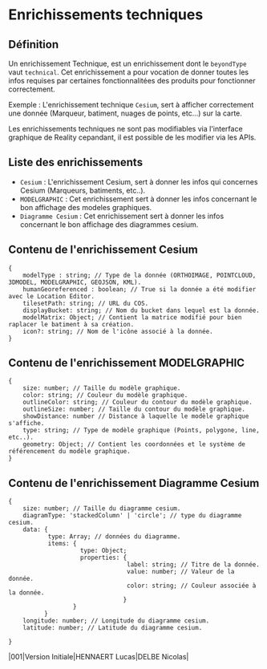 # Enrichissements techniques #

## Définition ##

Un enrichissement Technique, est un enrichissement dont le `beyondType` vaut `technical`. Cet enrichissement a pour vocation
de donner toutes les infos requises par certaines fonctionnalitées des produits pour fonctionner correctement.

Exemple : L'enrichissement technique `Cesium`, sert à afficher correctement une donnée (Marqueur, batiment, nuages de points, etc...) sur la carte.

Les enrichissements techniques ne sont pas modifiables via l'interface graphique de Reality cepandant, il est possible de les modifier via les APIs.

## Liste des enrichissements ##

 - `Cesium` : L'enrichissement Cesium, sert à donner les infos qui concernes Cesium (Marqueurs, batiments, etc..).
 - `MODELGRAPHIC` : Cet enrichissement sert à donner les infos concernant le bon affichage des modeles graphiques.
 - `Diagramme Cesium` : Cet enrichissement sert à donner les infos concernant le bon affichage des diagrammes cesium.
 
 ## Contenu de l'enrichissement Cesium ## 
 
    {
        modelType : string; // Type de la donnée (ORTHOIMAGE, POINTCLOUD, 3DMODEL, MODELGRAPHIC, GEOJSON, KML).
        humanGeoreferenced : boolean; // True si la donnée a été modifier avec le Location Editor.
        tilesetPath: string; // URL du COS.
        displayBucket: string; // Nom du bucket dans lequel est la donnée.
        modelMatrix: Object; // Contient la matrice modifié pour bien raplacer le batiment à sa création.
        icon?: string; // Nom de l'icône associé à la donnée.
    }
    
 ## Contenu de l'enrichissement MODELGRAPHIC ##
 
    {
        size: number; // Taille du modèle graphique.
        color: string; // Couleur du modèle graphique.
        outlineColor: string; // Couleur du contour du modèle graphique.
        outlineSize: number; // Taille du contour du modèle graphique.
        showDistance: number // Distance à laquelle le modèle graphique s'affiche.
        type: string; // Type de modèle graphique (Points, polygone, line, etc..).
        geometry: Object; // Contient les coordonnées et le système de référencement du modèle graphique.
    }

 ## Contenu de l'enrichissement Diagramme Cesium ##
 
    {
        size: number; // Taille du diagramme cesium.
        diagramType: 'stackedColumn' | 'circle'; // type du diagramme cesium. 
        data: {
               type: Array; // données du diagramme.
               items: {
                        type: Object;
                        properties: {
                                     label: string; // Titre de la donnée.
                                     value: number; // Valeur de la donnée.
                                     color: string; // Couleur associée à la donnée.
                                    }
                      }
              }
        longitude: number; // Longitude du diagramme cesium.
        latitude: number; // Latitude du diagramme cesium.
        
    }

|001|Version Initiale|HENNAERT Lucas|DELBE Nicolas|
